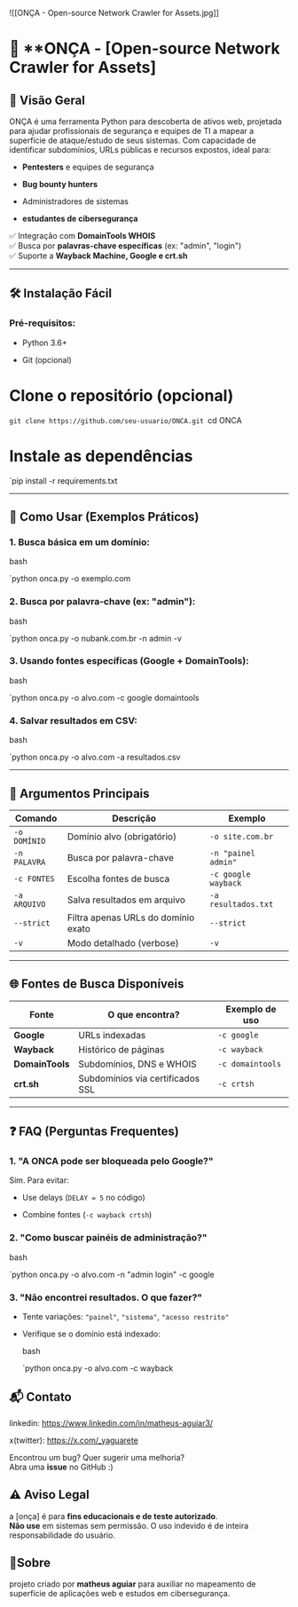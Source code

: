 ![[ONÇA - Open-source Network Crawler for Assets.jpg]]
# 🐾 **ONÇA - [Open-source Network Crawler for Assets]

## 📌 **Visão Geral**

ONÇA é uma ferramenta Python para descoberta de ativos web, projetada para ajudar profissionais de segurança e equipes de TI a mapear a superfície de ataque/estudo de seus sistemas. Com capacidade de identificar subdomínios, URLs públicas e recursos expostos, ideal para:

- **Pentesters** e equipes de segurança
    
- **Bug bounty hunters**
    
- Administradores de sistemas

- **estudantes de cibersegurança**


✅ Integração com **DomainTools WHOIS**  
✅ Busca por **palavras-chave específicas** (ex: "admin", "login")  
✅ Suporte a **Wayback Machine, Google e crt.sh**

---

## 🛠 **Instalação Fácil**

### Pré-requisitos:

- Python 3.6+
    
- Git (opcional)    
# Clone o repositório (opcional)
`git clone https://github.com/seu-usuario/ONCA.git
`cd ONCA

# Instale as dependências
`pip install -r requirements.txt

---

## 🚀 **Como Usar (Exemplos Práticos)**

### 1. Busca básica em um domínio:

bash

`python onca.py -o exemplo.com

### 2. Busca por palavra-chave (ex: "admin"):

bash

`python onca.py -o nubank.com.br -n admin -v

### 3. Usando fontes específicas (Google + DomainTools):

bash

`python onca.py -o alvo.com -c google domaintools

### 4. Salvar resultados em CSV:

bash

`python onca.py -o alvo.com -a resultados.csv

---

## 🔧 **Argumentos Principais**

| Comando      | Descrição                           | Exemplo             |
| ------------ | ----------------------------------- | ------------------- |
| `-o DOMÍNIO` | Domínio alvo (obrigatório)          | `-o site.com.br`    |
| `-n PALAVRA` | Busca por palavra-chave             | `-n "painel admin"` |
| `-c FONTES`  | Escolha fontes de busca             | `-c google wayback` |
| `-a ARQUIVO` | Salva resultados em arquivo         | `-a resultados.txt` |
| `--strict`   | Filtra apenas URLs do domínio exato | `--strict`          |
| `-v`         | Modo detalhado (verbose)            | `-v`                |

---

## 🌐 **Fontes de Busca Disponíveis**

| Fonte           | O que encontra?                  | Exemplo de uso   |
| --------------- | -------------------------------- | ---------------- |
| **Google**      | URLs indexadas                   | `-c google`      |
| **Wayback**     | Histórico de páginas             | `-c wayback`     |
| **DomainTools** | Subdomínios, DNS e WHOIS         | `-c domaintools` |
| **crt.sh**      | Subdomínios via certificados SSL | `-c crtsh`       |

---

## ❓ **FAQ (Perguntas Frequentes)**

### 1. "A ONCA pode ser bloqueada pelo Google?"

Sim. Para evitar:

- Use delays (`DELAY = 5` no código)
    
- Combine fontes (`-c wayback crtsh`)
    

### 2. "Como buscar painéis de administração?"

bash

`python onca.py -o alvo.com -n "admin login" -c google

### 3. "Não encontrei resultados. O que fazer?"

- Tente variações: `"painel"`, `"sistema"`, `"acesso restrito"`
    
- Verifique se o domínio está indexado:
    
    bash
    
    `python onca.py -o alvo.com -c wayback

## 📬 **Contato**
linkedin: https://www.linkedin.com/in/matheus-aguiar3/

x(twitter): https://x.com/_yaguarete

Encontrou um bug? Quer sugerir uma melhoria?  
Abra uma **issue** no GitHub  :)

## ⚠️ Aviso Legal

a [onça] é para **fins educacionais e de teste autorizado**.  
**Não use** em sistemas sem permissão. O uso indevido é de inteira responsabilidade do usuário.

## 🐆Sobre

projeto criado por **matheus aguiar** para auxiliar no mapeamento de superfície de aplicações web e estudos em cibersegurança.